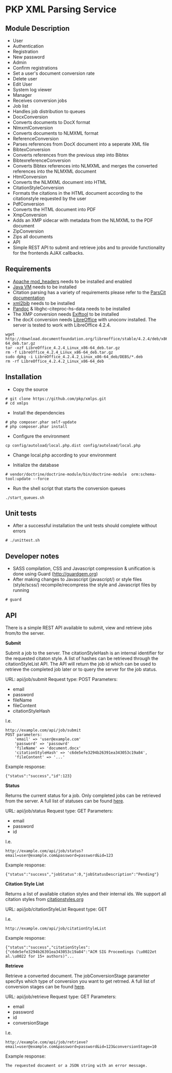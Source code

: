 PKP XML Parsing Service
=======================

Module Description
------------------
* User
 * Authentication
 * Registration
 * New password
* Admin
 * Confirm registrations
 * Set a user's document conversion rate
 * Delete user
 * Edit User
 * System log viewer
* Manager
 * Receives conversion jobs
 * Job list
 * Handles job distribution to queues
* DocxConversion
 * Converts documents to DocX format
* NlmxmlConversion
 * Converts documents to NLMXML format
* ReferenceConversion
 * Parses references from DocX document into a seperate XML file
* BibtexConversion
 * Converts references from the previous step into Bibtex
* BibtexreferenceConversion
 * Converts Bibtex references into NLMXML and merges the converted references into the NLMXML document
* HtmlConversion
 * Converts the NLMXML document into HTML
* CitationStyleConversion
 * Formats the citations in the HTML document according to the citationstyle requested by the user
* PdfConversion
 * Converts the HTML document into PDF
* XmpConversion
 * Adds an XMP sidecar with metadata from the NLMXML to the PDF document
* ZipConversion
 * Zips all documents
* API
 * Simple REST API to submit and retrieve jobs and to provide functionality for the frontends AJAX callbacks.

Requirements
------------
* [Apache mod_headers](http://httpd.apache.org/docs/2.2/mod/mod_headers.html) needs to be installed and enabled
* [Java VM](https://java.com/en/download/index.jsp) needs to be installed
* Citation parsing has a variety of requirements please refer to the [ParsCit documentation](https://github.com/knmnyn/ParsCit/blob/master/INSTALL)
* [xml2bib](http://sourceforge.net/p/bibutils/home/xml2bib/) needs to be installed
* [Pandoc](http://johnmacfarlane.net/pandoc/) & libghc-citeproc-hs-data needs to be installed
* The XMP conversion needs [Exiftool](http://www.sno.phy.queensu.ca/~phil/exiftool/) to be installed
* The docX conversion needs [LibreOffice](http://www.libreoffice.org/) with unoconv installed. The server is tested to work with LibreOffice 4.2.4.

```
wget http://download.documentfoundation.org/libreoffice/stable/4.2.4/deb/x86_64/LibreOffice_4.2.4_Linux_x86-64_deb.tar.gz
tar -xzf LibreOffice_4.2.4_Linux_x86-64_deb.tar.gz
rm -f LibreOffice_4.2.4_Linux_x86-64_deb.tar.gz
sudo dpkg -i LibreOffice_4.2.4.2_Linux_x86-64_deb/DEBS/*.deb
rm -rf LibreOffice_4.2.4.2_Linux_x86-64_deb
```

Installation
------------
* Copy the source

```
# git clone https://github.com/pkp/xmlps.git
# cd xmlps
```
* Install the dependencies

```
# php composer.phar self-update
# php composer.phar install
```
* Configure the environment

```
cp config/autoload/local.php.dist config/autoload/local.php
```
* Change local.php according to your environment

* Initialize the database

```
# vendor/doctrine/doctrine-module/bin/doctrine-module  orm:schema-tool:update --force
```

* Run the shell script that starts the conversion queues

```
./start_queues.sh
```

Unit tests
----------
* After a successful installation the unit tests should complete without errors

```
# ./unittest.sh
```

Developer notes
---------------
* SASS compilation, CSS and Javascript compression & unification is done using Guard (http://guardgem.org)
* After making changes to Javascript (javascript/) or style files (style/scss/) recompile/recompress the style and Javascript files by running

```
# guard
```

API
---

There is a simple REST API available to submit, view and retrieve jobs from/to the server.

__Submit__

Submit a job to the server. The citationStyleHash is an internal identifier
for the requested citaton style. A list of hashes can be retrieved through the
citationStyleList API. The API will return the job id which can be used to
retrieve the completed job later or to query the server for the job status.

URL: api/job/submit
Request type: POST
Parameters:

 * email
 * password
 * fileName
 * fileContent
 * citationStyleHash

I.e.
```
http://example.com/api/job/submit
POST parameters:
    'email' => 'user@example.com'
    'password' => 'passowrd'
    'fileName' => 'document.docx'
    'citationStyleHash' => 'c6de5efe3294b26391ea343053c19a84',
    'fileContent' => '...'
```
Example response:
```
{"status":"success","id":123}
```

__Status__

Returns the current status for a job. Only completed jobs can be retrieved from
the server.  A full list of statuses can be found
[here](https://github.com/pkp/xmlps/blob/master/module/Manager/src/Manager/Entity/Job.php#L9).

URL: api/job/status
Request type: GET
Parameters:

 * email
 * password
 * id

I.e.
```
http://example.com/api/job/status?email=user@example.com&password=password&id=123
```
Example response:
```
{"status":"success","jobStatus":0,"jobStatusDescription":"Pending"}
```

__Citation Style List__

Returns a list of available citation styles and their internal ids. We support
all citation styles from [citationstyles.org](http://citationstyles.org/)

URL: api/job/citationStyleList
Request type: GET

I.e.
```
http://example.com/api/job/citationStyleList
```
Example response:
```
{"status":"success","citationStyles":{"c6de5efe3294b26391ea343053c19a84":"ACM SIG Proceedings (\u0022et al.\u0022 for 15+ authors)"...
```

__Retrieve__

Retrieve a converted document. The jobConversionStage parameter specifys which type
of conversion you want to get retrned. A full list of conversion stages can be
found
[here](https://github.com/pkp/xmlps/blob/master/module/Manager/src/Manager/Entity/Job.php#L14).

URL: api/job/retrieve
Request type: GET
Parameters:

 * email
 * password
 * id
 * conversionStage

I.e.
```
http://example.com/api/job/retrieve?email=user@example.com&password=password&id=123&conversionStage=10
```
Example response:
```
The requested document or a JSON string with an error message.
```
